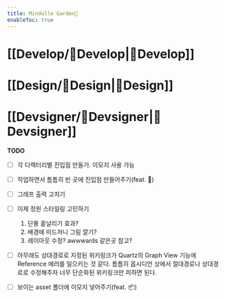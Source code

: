 ```yaml
---
title: Mindulle Garden🌱
enableToc: true
---
```


# [[Develop/🎉Develop|🎉Develop]]

# [[Design/🎉Design|🎉Design]]

# [[Devsigner/🎉Devsigner|🎉Devsigner]]

__TODO__
- [ ] 각 디렉터리별 진입점 만들기. 이모지 사용 가능
- [ ] 작업하면서 틈틈히 빈 곳에 진입점 만들어주기(feat. 🎉)
- [ ] 그래프 출력 고치기
- [ ] 이제 정원 스타일링 고민하기
	1. 단풍 흩날리기 효과?
	2. 배경에 미드저니 그림 깔기?
	3. 레이아웃 수정? awwwards 같은곳 참고?
- [ ]  아무래도 상대경로로 지정된 위키링크가 Quartz의 Graph View 기능에 Reference 에러를 일으키는 것 같다. 틈틈히 옵시디언 상에서 절대경로나 상대경로로 수정해주자 너무 단순화된 위키링크만 피하면 된다.
- [ ] 보이는 asset 폴더에 이모지 넣어주기(feat. 📦)

